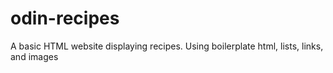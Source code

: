 # odin-recipes
A basic HTML website displaying recipes.
Using boilerplate html, lists, links, and images
